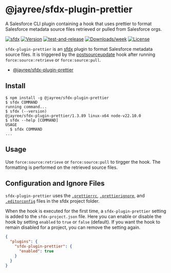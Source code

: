 # @jayree/sfdx-plugin-prettier

A Salesforce CLI plugin containing a hook that uses prettier to format Salesforce metadata source files retrieved or pulled from Salesforce orgs.

[![sfdx](https://img.shields.io/badge/cli-sfdx-brightgreen.svg)](https://developer.salesforce.com/tools/sfdxcli)
[![Version](https://img.shields.io/npm/v/@jayree/sfdx-plugin-prettier.svg)](https://npmjs.org/package/@jayree/sfdx-plugin-prettier)
[![test-and-release](https://github.com/jayree/sfdx-plugin-prettier/actions/workflows/release.yml/badge.svg)](https://github.com/jayree/sfdx-plugin-prettier/actions/workflows/release.yml)
[![Downloads/week](https://img.shields.io/npm/dw/@jayree/sfdx-plugin-prettier.svg)](https://npmjs.org/package/@jayree/sfdx-plugin-prettier)
[![License](https://img.shields.io/npm/l/@jayree/sfdx-plugin-prettier.svg)](https://github.com/jayree-plugins/sfdx-plugin-prettier/blob/main/package.json)


`sfdx-plugin-prettier` is an [sfdx](https://developer.salesforce.com/tools/sfdxcli) plugin to format Salesforce metadata source files. It is triggered by the [postsourceupdate](https://github.com/forcedotcom/cli/blob/master/releasenotes/README.md#4950-august-6-2020) hook after running `force:source:retrieve` or `force:source:pull`.

<!-- toc -->
* [@jayree/sfdx-plugin-prettier](#jayreesfdx-plugin-prettier)
<!-- tocstop -->

## Install

<!-- usage -->
```sh-session
$ npm install -g @jayree/sfdx-plugin-prettier
$ sfdx COMMAND
running command...
$ sfdx (--version)
@jayree/sfdx-plugin-prettier/1.3.89 linux-x64 node-v22.10.0
$ sfdx --help [COMMAND]
USAGE
  $ sfdx COMMAND
...
```
<!-- usagestop -->

## Usage

Use `force:source:retrieve` or `force:source:pull` to tirgger the hook. The formatting is performed on the retrieved source files.

## Configuration and Ignore Files

`sfdx-plugin-prettier` uses the [`.prettierrc`](https://prettier.io/docs/en/configuration), [`.prettierignore`](https://prettier.io/docs/en/ignore#ignoring-files), and [`.editorconfig`](http://editorconfig.org/) files in the sfdx project folder.

When the hook is executed for the first time, a `sfdx-plugin-prettier` setting is added to the `sfdx-project.json` file. Here you can enable or disable the hook by setting `enabled` to `true` or `false` (default). If you want the hook to remain disabled for a project, you can remove the setting again.

```json
{
  "plugins": {
    "sfdx-plugin-prettier": {
      "enabled": true
    }
  }
}
```
